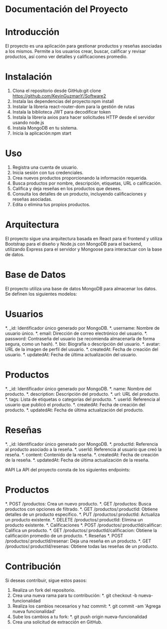 # Documentación del Proyecto
# Introducción
El proyecto es una aplicación para gestionar productos y reseñas asociadas a los mismos. 
Permite a los usuarios crear, buscar, calificar y revisar productos, 
así como ver detalles y calificaciones promedio.

# Instalación
1. Clona el repositorio desde GitHub:git clone https://github.com/KevinGuzmanY/Software2
2. Instala las dependencias del proyecto:npm install
3. Instalar la libreria react-router-dom para la gestión de rutas
4. Instala la biblioteca JWT para decodificar token
5. Instala la libreria axios para hacer solicitudes HTTP desde el servidor usando node.js
6. Instala MongoDB en tu sistema.
7. Inicia la aplicación:npm start

# Uso
1. Registra una cuenta de usuario.
2. Inicia sesión con tus credenciales.
3. Crea nuevos productos proporcionando la información requerida.
4. Busca productos por nombre, descripción, etiquetas, URL o calificación.
5. Califica y deja reseñas en los productos que desees.
6. Consulta los detalles de un producto, incluyendo calificaciones y reseñas asociadas.
7. Edita o elimina tus propios productos.

# Arquitectura
El proyecto sigue una arquitectura basada en React  para el frontend y utiliza Bootstrap para el diseño y Node.js 
con MongoDB para el backend, utilizando Express para el servidor y Mongoose para interactuar con la base de datos.

# Base de Datos
El proyecto utiliza una base de datos MongoDB para almacenar los datos. Se definen los siguientes modelos:

# Usuarios
*. _id: Identificador único generado por MongoDB.
*. username: Nombre de usuario único.
*. email: Dirección de correo electrónico del usuario.
*. password: Contraseña del usuario (se recomienda almacenarla de forma segura, como un hash).
*. bio: Biografía o descripción del usuario.
*. avatar: URL de la imagen de perfil del usuario.
*. createdAt: Fecha de creación del usuario.
*. updatedAt: Fecha de última actualización del usuario.

# Productos
*. _id: Identificador único generado por MongoDB.
*. name: Nombre del producto.
*. description: Descripción del producto.
*. url: URL del producto.
*. tags: Lista de etiquetas o categorías del producto.
*. userId: Referencia al usuario que publicó el producto.
*. createdAt: Fecha de creación del producto.
*. updatedAt: Fecha de última actualización del producto.

# Reseñas
*. _id: Identificador único generado por MongoDB.
*. productId: Referencia al producto asociado a la reseña.
*. userId: Referencia al usuario que creó la reseña.
*. content: Contenido de la reseña.
*. createdAt: Fecha de creación de la reseña.
*. updatedAt: Fecha de última actualización de la reseña.

#API
La API del proyecto consta de los siguientes endpoints:

# Productos
*. POST /productos: Crea un nuevo producto.
*. GET /productos: Busca productos con opciones de filtrado.
*. GET /productos/:productId: Obtiene detalles de un producto específico.
*. PUT /productos/:productId: Actualiza un producto existente.
*. DELETE /productos/:productId: Elimina un producto existente.
*. Calificaciones
*. POST /productos/:productId/calificar: Califica un producto.
*. GET /productos/:productId/calificacion: Obtiene la calificación promedio de un producto.
*. Reseñas
*. POST /productos/:productId/resenar: Deja una reseña en un producto.
*. GET /productos/:productId/resenas: Obtiene todas las reseñas de un producto.

# Contribución
Si deseas contribuir, sigue estos pasos:
1. Realiza un fork del repositorio.
2. Crea una nueva rama para tu contribución:
*. git checkout -b nueva-funcionalidad
3. Realiza los cambios necesarios y haz commit:
*. git commit -am 'Agrega nueva funcionalidad'
4. Sube los cambios a tu fork:
*. git push origin nueva-funcionalidad
5. Crea una solicitud de extracción en GitHub.
